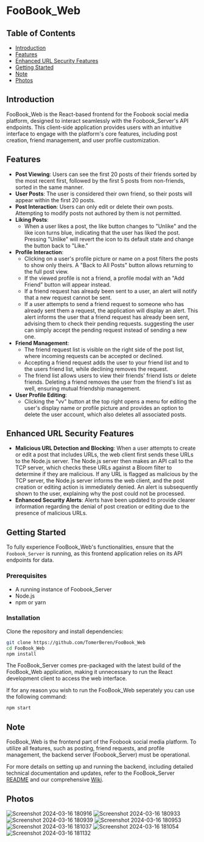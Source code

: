 # FooBook_Web

## Table of Contents
- [Introduction](#introduction)
- [Features](#features)
- [Enhanced URL Security Features](#enhanced-url-security-features)
- [Getting Started](#getting-started)
- [Note](#note)
- [Photos](#photos)
  
## Introduction
FooBook_Web is the React-based frontend for the Foobook social media platform, designed to interact seamlessly with the Foobook_Server's API endpoints. This client-side application provides users with an intuitive interface to engage with the platform's core features, including post creation, friend management, and user profile customization.

## Features

- **Post Viewing**: Users can see the first 20 posts of their friends sorted by the most recent first, followed by the first 5 posts from non-friends, sorted in the same manner.
- **User Posts**: The user is considered their own friend, so their posts will appear within the first 20 posts.
- **Post Interaction**: Users can only edit or delete their own posts. Attempting to modify posts not authored by them is not permitted.
- **Liking Posts**: 
  - When a user likes a post, the like button changes to "Unlike" and the like icon turns blue, indicating that the user has liked the post. Pressing "Unlike" will revert the icon to its default state and change the button back to "Like."
- **Profile Interaction**:
  - Clicking on a user's profile picture or name on a post filters the posts to show only theirs. A "Back to All Posts" button allows returning to the full post view.
  - If the viewed profile is not a friend, a profile modal with an "Add Friend" button will appear instead.
  - If a friend request has already been sent to a user, an alert will notify that a new request cannot be sent.
  - If a user attempts to send a friend request to someone who has already sent them a request, the application will display an alert. This alert informs the user that a friend request has already been sent, advising them to check their pending requests. suggesting the user can simply accept the pending request instead of sending a new one.
- **Friend Management**:
  - The friend request list is visible on the right side of the post list, where incoming requests can be accepted or declined.
  - Accepting a friend request adds the user to your friend list and to the users friend list, while declining removes the request.
  - The friend list allows users to view their friends' friend lists or delete friends. Deleting a friend removes the user from the friend's list as well, ensuring mutual friendship management.
- **User Profile Editing**:
  - Clicking the "vv" button at the top right opens a menu for editing the user's display name or profile picture and provides an option to delete the user account, which also deletes all associated posts.

## Enhanced URL Security Features
- **Malicious URL Detection and Blocking**: When a user attempts to create or edit a post that includes URLs, the web client first sends these URLs to the Node.js server. The Node.js server then makes an API call to the TCP server, which checks these URLs against a Bloom filter to determine if they are malicious. If any URL is flagged as malicious by the TCP server, the Node.js server informs the web client, and the post creation or editing action is immediately denied. An alert is subsequently shown to the user, explaining why the post could not be processed.
- **Enhanced Security Alerts**: Alerts have been updated to provide clearer information regarding the denial of post creation or editing due to the presence of malicious URLs.

## Getting Started

To fully experience FooBook_Web's functionalities, ensure that the `Foobook_Server` is running, as this frontend application relies on its API endpoints for data.

### Prerequisites

- A running instance of Foobook_Server
- Node.js
- npm or yarn

### Installation

Clone the repository and install dependencies:

```bash
git clone https://github.com/TomerBeren/FooBook_Web
cd FooBook_Web
npm install
```

The FooBook_Server comes pre-packaged with the latest build of the FooBook_Web application, making it unnecessary to run the React development client to access the web interface.

If for any reason you wish to run the FooBook_Web seperately you can use the following command:

```bash
npm start
```

## Note

FooBook_Web is the frontend part of the Foobook social media platform. To utilize all features, such as posting, friend requests, and profile management, the backend server (Foobook_Server) must be operational.

For more details on setting up and running the backend, including detailed technical documentation and updates, refer to the FooBook_Server [README](https://github.com/TomerBeren/FooBook_Server) and our comprehensive [Wiki](https://github.com/TomerBeren/FooBook-Server-Public/tree/tcp-server-main/wiki).

## Photos

![Screenshot 2024-03-16 180916](https://github.com/TomerBeren/FooBook_Web/assets/118894673/7598fe1f-1407-4af9-932f-a213a0c6ff0d)
![Screenshot 2024-03-16 180933](https://github.com/TomerBeren/FooBook_Web/assets/118894673/673e050a-9909-43b6-a413-03550439a0b7)
![Screenshot 2024-03-16 180939](https://github.com/TomerBeren/FooBook_Web/assets/118894673/e48ccfca-9cd6-4583-87e7-fd9d5c902fdd)
![Screenshot 2024-03-16 180953](https://github.com/TomerBeren/FooBook_Web/assets/118894673/d94e0f37-5ad3-408c-876e-44fab059de71)
![Screenshot 2024-03-16 181037](https://github.com/TomerBeren/FooBook_Web/assets/118894673/2bc2804b-5592-46db-9465-d9bc3a129f4b)
![Screenshot 2024-03-16 181054](https://github.com/TomerBeren/FooBook_Web/assets/118894673/2aabe906-e86d-4da3-b1cd-6daf871ca5ad)
![Screenshot 2024-03-16 181132](https://github.com/TomerBeren/FooBook_Web/assets/118894673/7b3a13a5-3d91-4e81-b777-30da9183e28d)